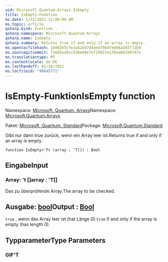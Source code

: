 ```yaml
---
uid: Microsoft.Quantum.Arrays.IsEmpty
title: IsEmpty-Funktion
ms.date: 1/23/2021 12:00:00 AM
ms.topic: article
qsharp.kind: function
qsharp.namespace: Microsoft.Quantum.Arrays
qsharp.name: IsEmpty
qsharp.summary: Returns true if and only if an array is empty.
ms.openlocfilehash: 1d402b5cfe3a42b47d4ded7064fee06a393772b9
ms.sourcegitcommit: 71605ea9cc630e84e7ef29027e1f0ea06299747e
ms.translationtype: MT
ms.contentlocale: de-DE
ms.lasthandoff: 01/26/2021
ms.locfileid: "98845771"
---
```

# <a name="isempty-function"></a><span data-ttu-id="a2a22-102">IsEmpty-Funktion</span><span class="sxs-lookup"><span data-stu-id="a2a22-102">IsEmpty function</span></span>

<span data-ttu-id="a2a22-103">Namespace: [Microsoft. Quantum. Arrays](xref:Microsoft.Quantum.Arrays)</span><span class="sxs-lookup"><span data-stu-id="a2a22-103">Namespace: [Microsoft.Quantum.Arrays](xref:Microsoft.Quantum.Arrays)</span></span>

<span data-ttu-id="a2a22-104">Paket: [Microsoft. Quantum. Standard](https://nuget.org/packages/Microsoft.Quantum.Standard)</span><span class="sxs-lookup"><span data-stu-id="a2a22-104">Package: [Microsoft.Quantum.Standard](https://nuget.org/packages/Microsoft.Quantum.Standard)</span></span>


<span data-ttu-id="a2a22-105">Gibt nur dann true zurück, wenn ein Array leer ist.</span><span class="sxs-lookup"><span data-stu-id="a2a22-105">Returns true if and only if an array is empty.</span></span>

```qsharp
function IsEmpty<'T> (array : 'T[]) : Bool
```


## <a name="input"></a><span data-ttu-id="a2a22-106">Eingabe</span><span class="sxs-lookup"><span data-stu-id="a2a22-106">Input</span></span>

### <a name="array--t"></a><span data-ttu-id="a2a22-107">Array: 't []</span><span class="sxs-lookup"><span data-stu-id="a2a22-107">array : 'T[]</span></span>

<span data-ttu-id="a2a22-108">Das zu überprüfende Array.</span><span class="sxs-lookup"><span data-stu-id="a2a22-108">The array to be checked.</span></span>



## <a name="output--bool"></a><span data-ttu-id="a2a22-109">Ausgabe: [bool](xref:microsoft.quantum.lang-ref.bool)</span><span class="sxs-lookup"><span data-stu-id="a2a22-109">Output : [Bool](xref:microsoft.quantum.lang-ref.bool)</span></span>

<span data-ttu-id="a2a22-110">`true` , wenn das Array leer ist (hat Länge 0).</span><span class="sxs-lookup"><span data-stu-id="a2a22-110">`true` if and only if the array is empty (has length 0).</span></span>

## <a name="type-parameters"></a><span data-ttu-id="a2a22-111">Typparameter</span><span class="sxs-lookup"><span data-stu-id="a2a22-111">Type Parameters</span></span>

### <a name="t"></a><span data-ttu-id="a2a22-112">GIF</span><span class="sxs-lookup"><span data-stu-id="a2a22-112">'T</span></span>

